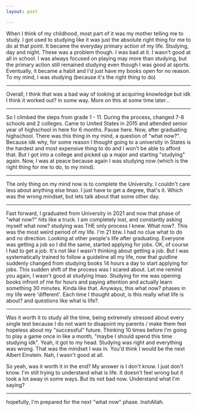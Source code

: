 ```yaml
--- 
layout: post

---
```


When I think of my childhood, most part of it was my mother telling me to study. I got used to studying like it was just the absolute right thing for me to do at that point. It became the everyday primary action of my life. Studying, day and night. These was a problem though. I was bad at it. I wasn't good at all in school. I was always focused on playing may more than studying, but the primary action still remained studying even though I was good at sports. Eventually, it became a habit and I'd just have my books open for no reason. To my mind, I was studying (because it's the right thing to do)

---

Overall, I think that was a bad way of looking at acquiring knowledge but idk I think it worked out? in some way. More on this at some time later...

---

So I climbed the steps from grade 1 - 11. During the process, changed 7-8 schools and 2 colleges. Came to United States in 2015 and attended senior year of highschool in here for 6 months. Pause here. 
Now, after graduating highschool. There was this thing in my mind, a question of "what now?". Because idk why, for some reason I thought going to a university in States is the hardest and most expensive thing to do and I won't be able to afford that. But I got into a college and picked up a major and starting "studying" again. Now, I was at peace because again I was studying now (which is the right thing for me to do, to my mind). 

---

The only thing on my mind now is to complete the University. I couldn't care less about anything else lmao. I just have to get a degree, that's it. Which was the wrong mindset, but lets talk about that some other day. 

---

Fast forward, I graduated from University in 2021 and now that phase of "what now?" hits like a truck. I am completely lost, and constantly asking myself what now? studying was THE only process I knew. What now?. This was the most weird period of my life. I'm 21 btw. I had no clue what to do and no direction. Looking at other people's life after graduating. Everyone was getting a job so I did the same, started applying for jobs. OK, of course I had to get a job. It's not like I wasn't thinking about getting a job. But I was systematically trained to follow a guideline all my life, now that guidline suddenly changed from studying books 14 hours a day to start applying for jobs. This sudden shift of the process was I scared about. Let me remind you again, I wasn't good at studying lmao. Studying for me was opening books infront of me for hours and paying attention and actually learn something 30 minutes. Kinda like that. Anyways, this what now? phases in my life were 'different'. Each time I thought about, is this really what life is about? and questions like what is life?.


---

Was it worth it to study all the time, being extremely stressed about every single test because I do not want to disapoint my parents / make them feel hopeless about my "successful" future. Thinking 10 times before I'm going to play a game once in like a month, "maybe I should spend this time studying idk". Yeah, it got to my head. Studying was right and everything was wrong. That was the mindset I was in. You'd think I would be the next Albert Einstein. Nah, I wasn't good at all.

So yeah, was it worth it in the end?
My answer is I don't know. I just don't know. I'm still trying to understand what is life. It doesn't feel wrong but it took a lot away in some ways. But its not bad now. Understand what I'm saying? 

---

hopefully, I'm prepared for the next "what now" phase. InshAllah.